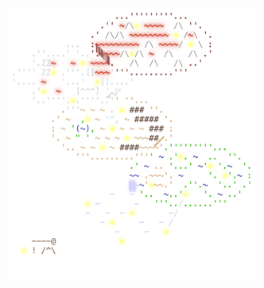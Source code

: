 <img align="left" style="float: left;" src="progress.png" width="530px">

<pre>
<a href='day/14'>Day 14: Parabolic Reflector Dish</a>
<a href='day/15'>Day 15: Lens Library</a>
<a href='day/16'>Day 16: The Floor Will Be Lava</a>
<a href='day/13'>Day 13: Point of Incidence</a>
<a href='day/17'>Day 17: Clumsy Crucible</a>
<a href='day/12'>Day 12: Hot Springs</a>
<a href='day/18'>Day 18: Lavaduct Lagoon</a>
<a href='day/11'>Day 11: Cosmic Expansion</a>
<a href='day/10'>Day 10: Pipe Maze</a>
<a href='day/19'>Day 19: Aplenty</a>
<a href='day/9'>Day 9: Mirage Maintenance</a>
<a href='day/8'>Day 8: Haunted Wasteland</a>
<a href='day/20'>Day 20: Pulse Propagation</a>
<a href='day/7'>Day 7: Camel Cards</a>
<a href='day/6'>Day 6: Wait For It</a>
<a href='day/21'>Day 21: Step Counter</a>
<a href='day/5'>Day 5: If You Give A Seed A Fertilizer</a>
<a href='day/22'>Day 22: Sand Slabs</a>
<a href='day/4'>Day 4: Scratchcards</a>
<a href='day/23'>Day 23: A Long Walk</a>
<a href='day/25'>Day 25: Snowverload</a>
<a href='day/24'>Day 24: Never Tell Me The Odds</a>
<a href='day/3'>Day 3: Gear Ratios</a>
<a href='day/2'>Day 2: Cube Conundrum</a>
<a href='day/1'>Day 1: Trebuchet?!</a>
</pre>
